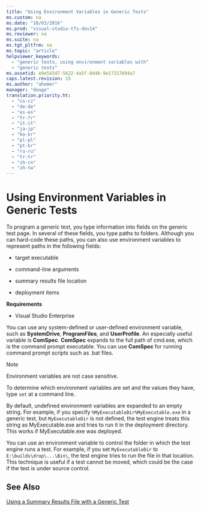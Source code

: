 ```yaml
---
title: "Using Environment Variables in Generic Tests"
ms.custom: na
ms.date: "10/03/2016"
ms.prod: "visual-studio-tfs-dev14"
ms.reviewer: na
ms.suite: na
ms.tgt_pltfrm: na
ms.topic: "article"
helpviewer_keywords: 
  - "generic tests, using environment variables with"
  - "generic tests"
ms.assetid: e9e543d7-5622-4a5f-8d4b-9e17157604a7
caps.latest.revision: 15
ms.author: "ahomer"
manager: "douge"
translation.priority.ht: 
  - "cs-cz"
  - "de-de"
  - "es-es"
  - "fr-fr"
  - "it-it"
  - "ja-jp"
  - "ko-kr"
  - "pl-pl"
  - "pt-br"
  - "ru-ru"
  - "tr-tr"
  - "zh-cn"
  - "zh-tw"
---
```

# Using Environment Variables in Generic Tests
To program a generic test, you type information into fields on the generic test page. In several of these fields, you type paths to folders. Although you can hard-code these paths, you can also use environment variables to represent paths in the following fields:  
  
-   target executable  
  
-   command-line arguments  
  
-   summary results file location  
  
-   deployment items  
  
 **Requirements**  
  
-   Visual Studio Enterprise  
  
 You can use any system-defined or user-defined environment variable, such as **SystemDrive**, **ProgramFiles**, and **UserProfile**. An especially useful variable is **ComSpec**. **ComSpec** expands to the full path of cmd.exe, which is the command prompt executable. You can use **ComSpec** for running command prompt scripts such as .bat files.  
  
> [!NOTE]
>  Environment variables are not case sensitive.  
  
 To determine which environment variables are set and the values they have, type `set` at a command line.  
  
 By default, undefined environment variables are expanded to an empty string. For example, if you specify `%MyExecutableDir%MyExecutable.exe` in a generic test, but `MyExecutableDir` is not defined, the test engine treats this string as MyExecutable.exe and tries to run it in the deployment directory. This works if MyExecutable.exe was deployed.  
  
 You can use an environment variable to control the folder in which the test engine runs a test. For example, if you set `MyExecutableDir` to `E:\builds\drop\...\Bin\`, the test engine tries to run the file in that location. This technique is useful if a test cannot be moved, which could be the case if the test is under source control.  
  
## See Also  
 [Using a Summary Results File with a Generic Test](../test/using-a-summary-results-file-with-a-generic-test.md)